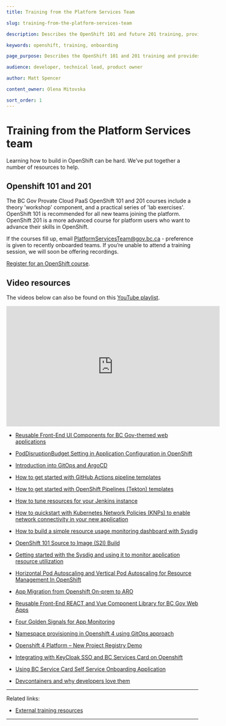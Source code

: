 ```yaml
---
title: Training from the Platform Services Team

slug: training-from-the-platform-services-team

description: Describes the OpenShift 101 and future 201 training, provides internal and external resources for learning OpenShift.  

keywords: openshift, training, onboarding

page_purpose: Describes the OpenShift 101 and 201 training and provides registration links for training. Provides alternatives such as videos and written training material. 

audience: developer, technical lead, product owner

author: Matt Spencer

content_owner: Olena Mitovska

sort_order: 1
---
```

# Training from the Platform Services team
Learning how to build in OpenShift can be hard. We’ve put together a number of resources to help.

## Openshift 101 and 201 <a name="openshift101201"></a>

The BC Gov Provate Cloud PaaS OpenShift 101 and 201 courses include a theory 'workshop' component, and a practical series of 'lab exercises'. OpenShift 101 is recommended for all new teams joining the platform. OpenShift 201 is a more advanced course for platform users who want to advance their skills in OpenShift.

If the courses fill up, email PlatformServicesTeam@gov.bc.ca - preference is given to recently onboarded teams. If you’re unable to attend a training session, we will soon be offering recordings. 

[Register for an OpenShift course](%WORDPRESS_BASE_URL%/private-cloud/support-and-community/platform-training-and-resources/).
 
 ## Video resources <a name="video"></a>

The videos below can also be found on this [YouTube playlist](https://www.youtube.com/playlist?list=PL9CV_8JBQHiorxwU-2nA8aqM4KTzdCnfg).

<iframe width="560" height="315" src="https://www.youtube.com/embed/videoseries?list=PL9CV_8JBQHiorxwU-2nA8aqM4KTzdCnfg" title="YouTube video player" frameborder="0" allow="accelerometer; autoplay; clipboard-write; encrypted-media; gyroscope; picture-in-picture" allowfullscreen></iframe>

 - [Reusable Front-End UI Components for BC Gov-themed web applications](https://www.youtube.com/watch?v=eFi5QJo2hgo&t=4s)

 - [PodDisruptionBudget Setting in Application Configuration in OpenShift](https://www.youtube.com/watch?v=0AGZ5no6-yo)

 - [Introduction into GitOps and ArgoCD](https://www.youtube.com/watch?v=-Tkqe0lRuE0)

 - [How to get started with GitHub Actions pipeline templates](https://www.youtube.com/watch?v=spUAx_ADhOY)

 - [How to get started with OpenShift Pipelines (Tekton) templates](https://www.youtube.com/watch?v=aO6tLFqstQk)

 - [How to tune resources for your Jenkins instance](https://www.youtube.com/watch?v=npMbAtJZSO0)

 - [How to quickstart with Kubernetes Network Policies (KNPs) to enable network connectivity in your new application](https://www.youtube.com/watch?v=qOoIbp9ZZY0)

 - [How to build a simple resource usage monitoring dashboard with Sysdig](https://www.youtube.com/watch?v=W9xM5rd9CaQ)

 - [OpenShift 101 Source to Image (S2I) Build](https://youtu.be/uTnBWfG-3Ns)

 - [Getting started with the Sysdig and using it to monitor application resource utilization](https://youtu.be/wZrOdxlc_2c)

 - [Horizontal Pod Autoscaling and Vertical Pod Autoscaling for Resource Management In OpenShift](https://youtu.be/nZMtJRQR3jY)
 
 - [App Migration from Openshift On-prem to ARO](https://youtu.be/i-auqEUcR5U)

 - [Reusable Front-End REACT and Vue Component Library for BC Gov Web Apps](https://www.youtube.com/watch?v=eFi5QJo2hgo&list=PL9CV_8JBQHiorxwU-2nA8aqM4KTzdCnfg&index=2&t=21s)

 - [Four Golden Signals for App Monitoring](https://youtu.be/W9xM5rd9CaQ)

- [Namespace provisioning in Openshift 4 using GitOps approach](https://youtu.be/5aSon_DVbRM) 

- [Openshift 4 Platform – New Project Registry Demo](https://youtu.be/HiHsd-Rg57E)

- [Integrating with KeyCloak SSO and BC Services Card on Openshift](https://youtu.be/IGONgJkvwms)

- [Using BC Service Card Self Service Onboarding Application](https://youtu.be/H2tKvOQ8x4k) 

- [Devcontainers and why developers love them](https://youtu.be/g3fvDQCEaK0)

---
Related links:
- [External training resources](/training-external-resources/)
---
